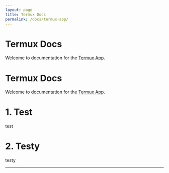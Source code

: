 ```yaml
---
layout: page
title: Termux Docs
permalink: /docs/termux-app/
---
```


# Termux Docs

Welcome to documentation for the [Termux App].

# Termux Docs

Welcome to documentation for the [Termux App].


# 1. Test

test

# 2. Testy

testy


---
&nbsp;&nbsp;

[Termux App]: https://github.com/termux/termux-app
